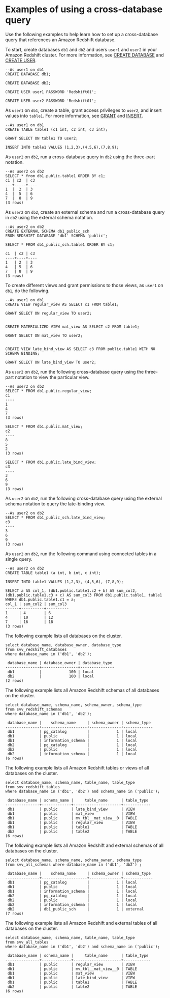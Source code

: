 # Examples of using a cross\-database query<a name="cross-database_example"></a>

Use the following examples to help learn how to set up a cross\-database query that references an Amazon Redshift database\. 

To start, create databases `db1` and `db2` and users `user1` and `user2` in your Amazon Redshift cluster\. For more information, see [CREATE DATABASE](r_CREATE_DATABASE.md) and [CREATE USER](r_CREATE_USER.md)\.

```
--As user1 on db1
CREATE DATABASE db1;

CREATE DATABASE db2;

CREATE USER user1 PASSWORD 'Redshift01';

CREATE USER user2 PASSWORD 'Redshift01';
```

As `user1` on `db1`, create a table, grant access privileges to `user2`, and insert values into `table1`\. For more information, see [GRANT](r_GRANT.md) and [INSERT](r_INSERT_30.md)\.

```
--As user1 on db1
CREATE TABLE table1 (c1 int, c2 int, c3 int);

GRANT SELECT ON table1 TO user2;

INSERT INTO table1 VALUES (1,2,3),(4,5,6),(7,8,9);
```

As `user2` on `db2`, run a cross\-database query in `db2` using the three\-part notation\. 

```
--As user2 on db2
SELECT * from db1.public.table1 ORDER BY c1;
c1 | c2  | c3
---+-----+----
1  |  2  | 3
4  |  5  | 6
7  |  8  | 9
(3 rows)
```

As `user2` on `db2`, create an external schema and run a cross\-database query in `db2` using the external schema notation\. 

```
--As user2 on db2
CREATE EXTERNAL SCHEMA db1_public_sch
FROM REDSHIFT DATABASE 'db1' SCHEMA 'public';

SELECT * FROM db1_public_sch.table1 ORDER BY c1;

c1  | c2 | c3
----+----+----
1   | 2  | 3
4   | 5  | 6
7   | 8  | 9
(3 rows)
```

To create different views and grant permissions to those views, as `user1` on `db1`, do the following\. 

```
--As user1 on db1
CREATE VIEW regular_view AS SELECT c1 FROM table1;

GRANT SELECT ON regular_view TO user2;


CREATE MATERIALIZED VIEW mat_view AS SELECT c2 FROM table1;

GRANT SELECT ON mat_view TO user2;


CREATE VIEW late_bind_view AS SELECT c3 FROM public.table1 WITH NO SCHEMA BINDING;

GRANT SELECT ON late_bind_view TO user2;
```

As `user2` on `db2`, run the following cross\-database query using the three\-part notation to view the particular view\.

```
--As user2 on db2
SELECT * FROM db1.public.regular_view;
c1
----
1
4
7
(3 rows)

SELECT * FROM db1.public.mat_view;
c2
----
8
5
2
(3 rows)

SELECT * FROM db1.public.late_bind_view;
c3
----
3
6 
9
(3 rows)
```

As `user2` on `db2`, run the following cross\-database query using the external schema notation to query the late\-binding view\.

```
--As user2 on db2
SELECT * FROM db1_public_sch.late_bind_view;
c3
----
3
6
9
(3 rows)
```

As `user2` on `db2`, run the following command using connected tables in a single query\.

```
--As user2 on db2
CREATE TABLE table1 (a int, b int, c int);

INSERT INTO table1 VALUES (1,2,3), (4,5,6), (7,8,9);

SELECT a AS col_1, (db1.public.table1.c2 + b) AS sum_col2, (db1.public.table1.c3 + c) AS sum_col3 FROM db1.public.table1, table1 WHERE db1.public.table1.c1 = a;
col_1 | sum_col2 | sum_col3
------+----------+----------
1     | 4        | 6
4     | 10       | 12
7     | 16       | 18
(3 rows)
```

The following example lists all databases on the cluster\.

```
select database_name, database_owner, database_type 
from svv_redshift_databases 
where database_name in ('db1', 'db2');

 database_name | database_owner | database_type 
---------------+----------------+---------------
 db1           |            100 | local
 db2           |            100 | local
(2 rows)
```

The following example lists all Amazon Redshift schemas of all databases on the cluster\.

```
select database_name, schema_name, schema_owner, schema_type 
from svv_redshift_schemas 
where database_name in ('db1', 'db2');

 database_name |    schema_name     | schema_owner | schema_type 
---------------+--------------------+--------------+-------------
 db1           | pg_catalog         |            1 | local
 db1           | public             |            1 | local
 db1           | information_schema |            1 | local
 db2           | pg_catalog         |            1 | local
 db2           | public             |            1 | local
 db2           | information_schema |            1 | local
(6 rows)
```

The following example lists all Amazon Redshift tables or views of all databases on the cluster\.

```
select database_name, schema_name, table_name, table_type 
from svv_redshift_tables 
where database_name in ('db1', 'db2') and schema_name in ('public');

 database_name | schema_name |     table_name      | table_type 
---------------+-------------+---------------------+------------
 db1           | public      | late_bind_view      | VIEW
 db1           | public      | mat_view            | VIEW
 db1           | public      | mv_tbl__mat_view__0 | TABLE
 db1           | public      | regular_view        | VIEW
 db1           | public      | table1              | TABLE
 db2           | public      | table2              | TABLE
(6 rows)
```

The following example lists all Amazon Redshift and external schemas of all databases on the cluster\.

```
select database_name, schema_name, schema_owner, schema_type 
from svv_all_schemas where database_name in ('db1', 'db2') ;

 database_name |    schema_name     | schema_owner | schema_type 
---------------+--------------------+--------------+-------------
 db1           | pg_catalog         |            1 | local
 db1           | public             |            1 | local
 db1           | information_schema |            1 | local
 db2           | pg_catalog         |            1 | local
 db2           | public             |            1 | local
 db2           | information_schema |            1 | local
 db2           | db1_public_sch     |            1 | external
(7 rows)
```

The following example lists all Amazon Redshift and external tables of all databases on the cluster\.

```
select database_name, schema_name, table_name, table_type 
from svv_all_tables 
where database_name in ('db1', 'db2') and schema_name in ('public');

 database_name | schema_name |     table_name      | table_type 
---------------+-------------+---------------------+------------
 db1           | public      | regular_view        | VIEW
 db1           | public      | mv_tbl__mat_view__0 | TABLE
 db1           | public      | mat_view            | VIEW
 db1           | public      | late_bind_view      | VIEW
 db1           | public      | table1              | TABLE
 db2           | public      | table2              | TABLE
(6 rows)
```